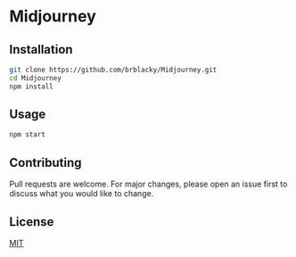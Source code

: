# Midjourney


## Installation

```bash
git clone https://github.com/brblacky/Midjourney.git
cd Midjourney
npm install
```

## Usage

```bash
npm start
```

## Contributing
Pull requests are welcome. For major changes, please open an issue first to discuss what you would like to change.


## License
[MIT](https://choosealicense.com/licenses/mit/)
